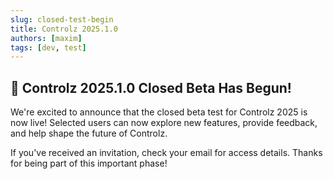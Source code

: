```yaml
---
slug: closed-test-begin
title: Controlz 2025.1.0
authors: [maxim]
tags: [dev, test]
---
```


## 🚀 Controlz 2025.1.0 Closed Beta Has Begun!

We're excited to announce that the closed beta test for Controlz 2025 is now live! Selected users can now explore new features, provide feedback, and help shape the future of Controlz.

<!-- truncate -->

If you've received an invitation, check your email for access details. 
Thanks for being part of this important phase!
